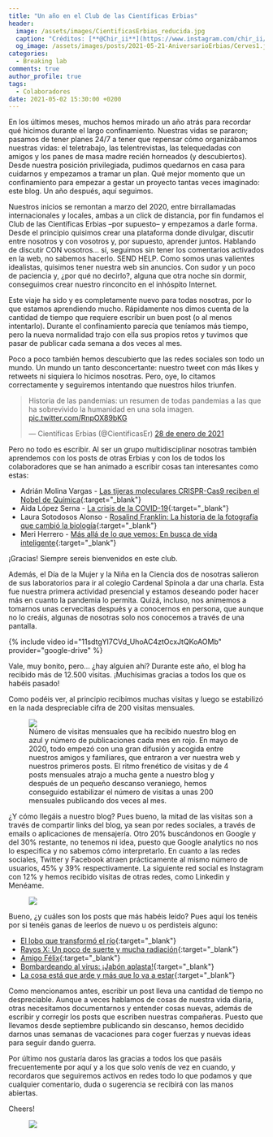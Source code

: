 ```yaml
---
title: "Un año en el Club de las Científicas Erbias"
header:
  image: /assets/images/CientificasErbias_reducida.jpg
  caption: "Créditos: [**@Chir_ii**](https://www.instagram.com/chir_ii/?hl=en)"
  og_image: /assets/images/posts/2021-05-21-AniversarioErbias/Cerves1.jpg
categories:
  - Breaking lab
comments: true
author_profile: true
tags:
  - Colaboradores
date: 2021-05-02 15:30:00 +0200
--- 
```


En los últimos meses, muchos hemos mirado un año atrás para recordar qué hicimos durante el largo confinamiento. Nuestras vidas se pararon; pasamos de tener planes 24/7 a tener que repensar cómo organizábamos nuestras vidas: el teletrabajo, las telentrevistas, las telequedadas con amigos y los panes de masa madre recién horneados (y descubiertos). Desde nuestra posición privilegiada, pudimos quedarnos en casa para cuidarnos y empezamos a tramar un plan. Qué mejor momento que un confinamiento para empezar a gestar un proyecto tantas veces imaginado: este blog. Un año después, aquí seguimos.

Nuestros inicios se remontan a marzo del 2020, entre birrallamadas internacionales y locales, ambas a un click de distancia, por fin fundamos el Club de las Científicas Erbias –por supuesto– y empezamos a darle forma. Desde el principio quisimos crear una plataforma donde divulgar, discutir entre nosotros y con vosotros y, por supuesto, aprender juntos. Hablando de discutir CON vosotros… sí, seguimos sin tener los comentarios activados en la web, no sabemos hacerlo. SEND HELP. Como somos unas valientes idealistas, quisimos tener nuestra web sin anuncios. Con sudor y un poco de paciencia y, ¿por qué no decirlo?, alguna que otra noche sin dormir, conseguimos crear nuestro rinconcito en el inhóspito Internet.

Este viaje ha sido y es completamente nuevo para todas nosotras, por lo que estamos aprendiendo mucho. Rápidamente nos dimos cuenta de la cantidad de tiempo que requiere escribir un buen post (o al menos intentarlo). Durante el confinamiento parecía que teníamos más tiempo, pero la nueva normalidad trajo con ella sus propios retos y tuvimos que pasar de publicar cada semana a dos veces al mes.

Poco a poco también hemos descubierto que las redes sociales son todo un mundo. Un mundo un tanto desconcertante: nuestro tweet con más likes y retweets ni siquiera lo hicimos nosotras. Pero, oye, lo citamos correctamente y seguiremos intentando que nuestros hilos triunfen.

<blockquote class="twitter-tweet tw-align-center" data-lang="es"><p lang="es" dir="ltr">Historia de las pandemias: un resumen de todas pandemias a las que ha sobrevivido la humanidad en una sola imagen. <a href="https://t.co/RnpOX89bKG">pic.twitter.com/RnpOX89bKG</a></p>&mdash; Científicas Erbias (@CientificasEr) <a href="https://twitter.com/CientificasEr/status/1354703691962572801?ref_src=twsrc%5Etfw">28 de enero de 2021</a></blockquote> <script async src="https://platform.twitter.com/widgets.js" charset="utf-8"></script>
 
Pero no todo es escribir. Al ser un grupo multidisciplinar nosotras también aprendemos con los posts de otras Erbias y con los de todos los colaboradores que se han animado a escribir cosas tan interesantes como estas:

* Adrián Molina Vargas - [Las tijeras moleculares CRISPR-Cas9 reciben el Nobel de Química](https://cientificaserbias.github.io/blog/viaje%20al%20centro%20de%20la%20ciencia/crispr/){:target="_blank"}
* Aida López Serna - [La crisis de la COVID-19](https://cientificaserbias.github.io/blog/breaking%20lab/crisis-covid/){:target="_blank"}
* Laura Sotodosos Alonso - [Rosalind Franklin: La historia de la fotografía que cambió la biología](https://cientificaserbias.github.io/blog/lo%20que%20la%20ciencia%20se%20llev%C3%B3/RosalindFranklin/){:target="_blank"}
* Meri Herrero - [Más allá de lo que vemos: En busca de vida inteligente](https://cientificaserbias.github.io/blog/viaje%20al%20centro%20de%20la%20ciencia/drake/){:target="_blank"}

¡Gracias! Siempre sereis bienvenidos en este club.

Además, el Día de la Mujer y la Niña en la Ciencia dos de nosotras salieron de sus laboratorios para ir al colegio Cardenal Spínola a dar una charla. Esta fue nuestra primera actividad presencial y estamos deseando poder hacer más en cuanto la pandemia lo permita. Quizá, incluso, nos animemos a tomarnos unas cervecitas después y a conocernos en persona, que aunque no lo creáis, algunas de nosotras solo nos conocemos a través de una pantalla.


{% include video id="11sdtgYl7CVd_UhoAC4ztOcxJtQKoAOMb" provider="google-drive" %}

Vale, muy bonito, pero… ¿hay alguien ahí?
Durante este año, el blog ha recibido más de 12.500 visitas. ¡Muchísimas gracias a todos los que os habéis pasado!

Como podéis ver, al principio recibimos muchas visitas y luego se estabilizó en la nada despreciable cifra de 200 visitas mensuales.

<figure>
	<img src="{{ site.url }}{{ site.baseurl }}/assets/images/posts/2021-05-21-AniversarioErbias/visits.jpg"/>
	<figcaption> Número de visitas mensuales que ha recibido nuestro blog en azul y número de publicaciones cada mes en rojo. En mayo de 2020, todo empezó con una gran difusión y acogida entre nuestros amigos y familiares, que entraron a ver nuestra web y nuestros primeros posts. El ritmo frenético de visitas y de 4 posts mensuales atrajo a mucha gente a nuestro blog y después de un pequeño descanso veraniego, hemos conseguido estabilizar el número de visitas a unas 200 mensuales publicando dos veces al mes.
 </figcaption>
</figure>

¿Y cómo llegáis a nuestro blog? Pues bueno, la mitad de las visitas son a través de compartir links del blog, ya sean por redes sociales, a través de emails o aplicaciones de mensajería. Otro 20% buscándonos en Google y del 30% restante, no tenemos ni idea, puesto que Google analytics no nos lo especifica y no sabemos cómo interpretarlo. En cuanto a las redes sociales, Twitter y Facebook atraen prácticamente al mismo número de usuarios, 45% y 39% respectivamente. La siguiente red social es Instagram con 12% y hemos recibido visitas de otras redes, como Linkedin y Menéame.

<figure>
	<img src="{{ site.url }}{{ site.baseurl }}/assets/images/posts/2021-05-21-AniversarioErbias/PieCharts.jpg"/>
</figure>

Bueno, ¿y cuáles son los posts que más habéis leído? Pues aquí los tenéis por si tenéis ganas de leerlos de nuevo u os perdisteis alguno:

* [El lobo que transformó el río](https://cientificaserbias.github.io/blog/viaje%20al%20centro%20de%20la%20ciencia/cascadastroficas/){:target="_blank"}
* [Rayos X: Un poco de suerte y mucha radiación](https://cientificaserbias.github.io/blog/lo%20que%20la%20ciencia%20se%20llev%C3%B3/rayos-x/){:target="_blank"}
* [Amigo Félix](https://cientificaserbias.github.io/blog/lo%20que%20la%20ciencia%20se%20llev%C3%B3/amigofelix/){:target="_blank"}
* [Bombardeando al virus: ¡Jabón aplasta!](https://cientificaserbias.github.io/blog/lo%20cotidiano%20es%20ciencia/jabon-aplasta/){:target="_blank"}
* [La cosa está que arde y más que lo va a estar](https://cientificaserbias.github.io/blog/viaje%20al%20centro%20de%20la%20ciencia/cambioclimatico/){:target="_blank"}

Como mencionamos antes, escribir un post lleva una cantidad de tiempo no despreciable. Aunque a veces hablamos de cosas de nuestra vida diaria, otras necesitamos documentarnos y entender cosas nuevas, además de escribir y corregir los posts que escriben nuestras compañeras. Puesto que llevamos desde septiembre publicando sin descanso, hemos decidido darnos unas semanas de vacaciones para coger fuerzas y nuevas ideas para seguir dando guerra.

Por último nos gustaría daros las gracias a todos los que pasáis frecuentemente por aquí y a los que solo venís de vez en cuando, y recordaros que seguiremos activos en redes todo lo que podamos y que cualquier comentario, duda o sugerencia se recibirá con las manos abiertas.

Cheers!

<figure>
	<img src="{{ site.url }}{{ site.baseurl }}/assets/images/posts/2021-05-21-AniversarioErbias/Cerves1.jpg"/>
</figure>
